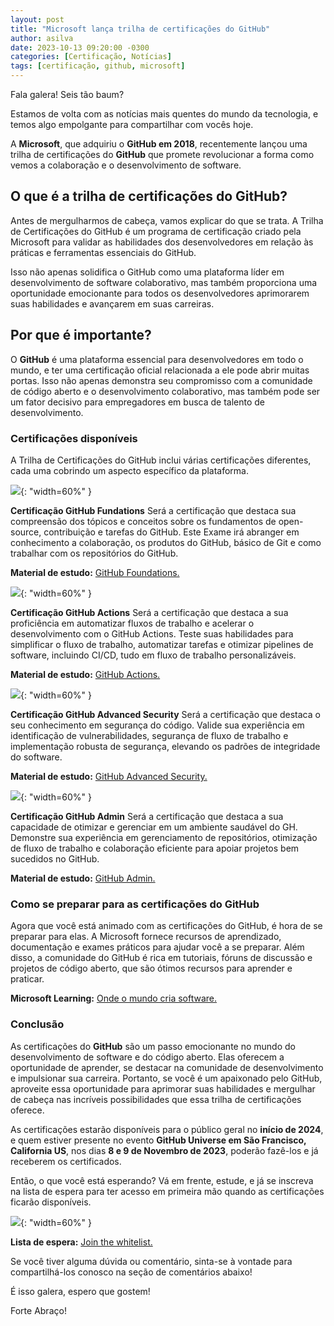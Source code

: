 ```yaml
---
layout: post
title: "Microsoft lança trilha de certificações do GitHub"
author: asilva
date: 2023-10-13 09:20:00 -0300
categories: [Certificação, Notícias]
tags: [certificação, github, microsoft]
---
```


Fala galera! Seis tão baum?

Estamos de volta com as notícias mais quentes do mundo da tecnologia, e temos algo empolgante para compartilhar com vocês hoje. 

A **Microsoft**, que adquiriu o **GitHub em 2018**, recentemente lançou uma trilha de certificações do **GitHub** que promete revolucionar a forma como vemos a colaboração e o desenvolvimento de software. 

## **O que é a trilha de certificações do GitHub?**

Antes de mergulharmos de cabeça, vamos explicar do que se trata. A Trilha de Certificações do GitHub é um programa de certificação criado pela Microsoft para validar as habilidades dos desenvolvedores em relação às práticas e ferramentas essenciais do GitHub. 

Isso não apenas solidifica o GitHub como uma plataforma líder em desenvolvimento de software colaborativo, mas também proporciona uma oportunidade emocionante para todos os desenvolvedores aprimorarem suas habilidades e avançarem em suas carreiras.

## **Por que é importante?**

O **GitHub** é uma plataforma essencial para desenvolvedores em todo o mundo, e ter uma certificação oficial relacionada a ele pode abrir muitas portas. Isso não apenas demonstra seu compromisso com a comunidade de código aberto e o desenvolvimento colaborativo, mas também pode ser um fator decisivo para empregadores em busca de talento de desenvolvimento.

### **Certificações disponíveis**

A Trilha de Certificações do GitHub inclui várias certificações diferentes, cada uma cobrindo um aspecto específico da plataforma. 

![](/assets/img/77/01.jpeg){: "width=60%" } 

**Certificação GitHub Fundations** Será a certificação que destaca sua compreensão dos tópicos e conceitos sobre os fundamentos de open-source, contribuição e tarefas do GitHub.
Este Exame irá abranger em conhecimento a colaboração, os produtos do GitHub, básico de Git e como trabalhar com os repositórios do GitHub.

**Material de estudo:** <a href="https://learn.microsoft.com/en-us/collections/o1njfe825p602p" target="_blank"> GitHub Foundations.</a> 

![](/assets/img/77/02.jpeg){: "width=60%" } 

**Certificação GitHub Actions** Será a certificação que destaca a sua proficiência em automatizar fluxos de trabalho e acelerar o desenvolvimento com o GitHub Actions. Teste suas habilidades para simplificar o fluxo de trabalho, automatizar tarefas e otimizar pipelines de software, incluindo CI/CD, tudo em fluxo de trabalho personalizáveis.

**Material de estudo:** <a href="https://learn.microsoft.com/en-us/collections/n5p4a5z7keznp5" target="_blank"> GitHub Actions.</a> 

![](/assets/img/77/03.jpeg){: "width=60%" } 

**Certificação GitHub Advanced Security** Será a certificação que destaca o seu conhecimento em segurança do código. Valide sua experiência em identificação de vulnerabilidades, segurança de fluxo de trabalho e implementação robusta de segurança, elevando os padrões de integridade do software.

**Material de estudo:** <a href="https://learn.microsoft.com/en-us/collections/rqymc6yw8q5rey" target="_blank"> GitHub Advanced Security.</a> 

![](/assets/img/77/04.jpeg){: "width=60%" } 

**Certificação GitHub Admin** Será a certificação que destaca a sua capacidade de otimizar e gerenciar em um ambiente saudável do GH. Demonstre sua experiência em gerenciamento de repositórios, otimização de fluxo de trabalho e colaboração eficiente para apoiar projetos bem sucedidos no GitHub.

**Material de estudo:** <a href="https://learn.microsoft.com/en-us/collections/mom7u1gzjdxw03" target="_blank"> GitHub Admin.</a> 

### **Como se preparar para as certificações do GitHub**

Agora que você está animado com as certificações do GitHub, é hora de se preparar para elas. A Microsoft fornece recursos de aprendizado, documentação e exames práticos para ajudar você a se preparar. Além disso, a comunidade do GitHub é rica em tutoriais, fóruns de discussão e projetos de código aberto, que são ótimos recursos para aprender e praticar.

**Microsoft Learning:** <a href="https://learn.microsoft.com/pt-br/training/github/" target="_blank"> Onde o mundo cria software.</a> 

### **Conclusão**

As certificações do **GitHub** são um passo emocionante no mundo do desenvolvimento de software e do código aberto. Elas oferecem a oportunidade de aprender, se destacar na comunidade de desenvolvimento e impulsionar sua carreira. Portanto, se você é um apaixonado pelo GitHub, aproveite essa oportunidade para aprimorar suas habilidades e mergulhar de cabeça nas incríveis possibilidades que essa trilha de certificações oferece.

As certificações estarão disponíveis para o público geral no **início de 2024**, e quem estiver presente no evento **GitHub Universe em São Francisco, California US**, nos dias **8 e 9 de Novembro de 2023**, poderão fazê-los e já receberem os certificados.

Então, o que você está esperando? Vá em frente, estude, e já se inscreva na lista de espera para ter acesso em primeira mão quando as certificações ficarão disponíveis.

![](/assets/img/77/05.jpeg){: "width=60%" } 

**Lista de espera:** <a href="https://resources.github.com/learn/certifications/" target="_blank"> Join the whitelist.</a> 

Se você tiver alguma dúvida ou comentário, sinta-se à vontade para compartilhá-los conosco na seção de comentários abaixo!

É isso galera, espero que gostem!

Forte Abraço!